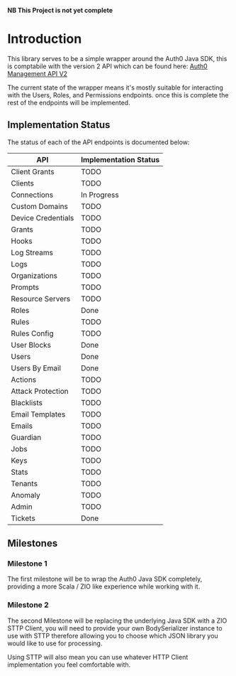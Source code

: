 **NB This Project is not yet complete**

# Introduction
This library serves to be a simple wrapper around the Auth0 Java SDK, this is comptabile with the version 2 API which can be found here:
[Auth0 Management API V2](https://auth0.com/docs/api/management/v2)

The current state of the wrapper means it's mostly suitable for interacting with the Users, Roles, and Permissions endpoints. once this is
complete the rest of the endpoints will be implemented.

## Implementation Status

The status of each of the API endpoints is documented below:

| API                | Implementation Status |
|--------------------|-----------------------|
| Client Grants      | TODO                  |
| Clients            | TODO                  |
| Connections        | In Progress           |
| Custom Domains     | TODO                  |
| Device Credentials | TODO                  |
| Grants             | TODO                  |
| Hooks              | TODO                  |
| Log Streams        | TODO                  |
| Logs               | TODO                  |
| Organizations      | TODO                  |
| Prompts            | TODO                  |
| Resource Servers   | TODO                  |
| Roles              | Done                  |
| Rules              | TODO                  |
| Rules Config       | TODO                  |
| User Blocks        | Done                  |
| Users              | Done                  |
| Users By Email     | Done                  |
| Actions            | TODO                  |
| Attack Protection  | TODO                  |
| Blacklists         | TODO                  |
| Email Templates    | TODO                  |
| Emails             | TODO                  |
| Guardian           | TODO                  |
| Jobs               | TODO                  |
| Keys               | TODO                  |
| Stats              | TODO                  |
| Tenants            | TODO                  |
| Anomaly            | TODO                  |
| Admin              | TODO                  |
| Tickets            | Done                  |

## Milestones

### Milestone 1

The first milestone will be to wrap the Auth0 Java SDK completely, providing a more Scala / ZIO like experience while working with it.

### Milestone 2

The second Milestone will be replacing the underlying Java SDK with a ZIO STTP Client,
you will need to provide your own BodySerializer instance to use with STTP therefore allowing you to choose which JSON library you would
like to use for processing.

Using STTP will also mean you can use whatever HTTP Client implementation you feel comfortable with.


